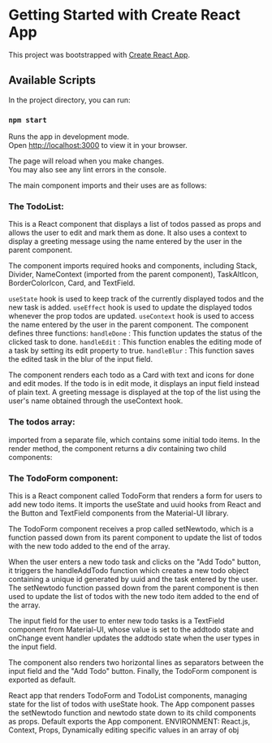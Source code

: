 # Getting Started with Create React App

This project was bootstrapped with [Create React App](https://github.com/facebook/create-react-app).

## Available Scripts

In the project directory, you can run:

### `npm start`

Runs the app in development mode.\
Open [http://localhost:3000](http://localhost:3000) to view it in your browser.

The page will reload when you make changes.\
You may also see any lint errors in the console.

The main component imports and their uses are as follows:

### The TodoList:
This is a React component that displays a list of todos passed as props and allows the user to edit and mark them as done. It also uses a context to display a greeting message using the name entered by the user in the parent component.

The component imports required hooks and components, including Stack, Divider, NameContext (imported from the parent component), TaskAltIcon, BorderColorIcon, Card, and TextField.

`useState`
hook is used to keep track of the currently displayed todos and the new task is added.
`useEffect`
hook is used to update the displayed todos whenever the prop todos are updated.
`useContext`
hook is used to access the name entered by the user in the parent component.
The component defines three functions:
`handleDone`
: This function updates the status of the clicked task to done.
`handleEdit`
: This function enables the editing mode of a task by setting its edit property to true.
`handleBlur`
: This function saves the edited task in the blur of the input field.

The component renders each todo as a Card with text and icons for done and edit modes. If the todo is in edit mode, it displays an input field instead of plain text.
A greeting message is displayed at the top of the list using the user's name obtained through the useContext hook.

### The todos array:
imported from a separate file, which contains some initial todo items.
In the render method, the component returns a div containing two child components:

### The TodoForm component:
This is a React component called TodoForm that renders a form for users to add new todo items. It imports the useState and uuid hooks from React and the Button and TextField components from the Material-UI library.

The TodoForm component receives a prop called setNewtodo, which is a function passed down from its parent component to update the list of todos with the new todo added to the end of the array.

When the user enters a new todo task and clicks on the "Add Todo" button, it triggers the handleAddTodo function which creates a new todo object containing a unique id generated by uuid and the task entered by the user. The setNewtodo function passed down from the parent component is then used to update the list of todos with the new todo item added to the end of the array.

The input field for the user to enter new todo tasks is a TextField component from Material-UI, whose value is set to the addtodo state and onChange event handler updates the addtodo state when the user types in the input field.

The component also renders two horizontal lines as separators between the input field and the "Add Todo" button. Finally, the TodoForm component is exported as default.

React app that renders TodoForm and TodoList components, managing state for the list of todos with useState hook. The App component passes the setNewtodo function and newtodo state down to its child components as props. Default exports the App component. ENVIRONMENT: React.js, Context, Props, Dynamically editing specific values in an array of obj
